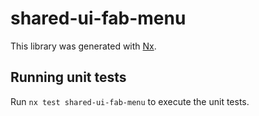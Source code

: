 # shared-ui-fab-menu

This library was generated with [Nx](https://nx.dev).

## Running unit tests

Run `nx test shared-ui-fab-menu` to execute the unit tests.
